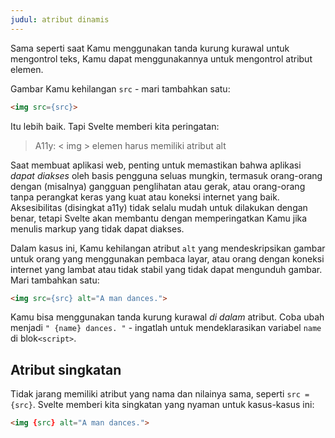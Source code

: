 ```yaml
---
judul: atribut dinamis
---
```


Sama seperti saat Kamu menggunakan tanda kurung kurawal untuk mengontrol teks, Kamu dapat menggunakannya untuk mengontrol atribut elemen.

Gambar Kamu kehilangan `src` - mari tambahkan satu:

```html
<img src={src}>
```

Itu lebih baik. Tapi Svelte memberi kita peringatan:

> A11y: &lt; img &gt; elemen harus memiliki atribut alt

Saat membuat aplikasi web, penting untuk memastikan bahwa aplikasi *dapat diakses* oleh basis pengguna seluas mungkin, termasuk orang-orang dengan (misalnya) gangguan penglihatan atau gerak, atau orang-orang tanpa perangkat keras yang kuat atau koneksi internet yang baik. Aksesibilitas (disingkat a11y) tidak selalu mudah untuk dilakukan dengan benar, tetapi Svelte akan membantu dengan memperingatkan Kamu jika menulis markup yang tidak dapat diakses.

Dalam kasus ini, Kamu kehilangan atribut `alt` yang mendeskripsikan gambar untuk orang yang menggunakan pembaca layar, atau orang dengan koneksi internet yang lambat atau tidak stabil yang tidak dapat mengunduh gambar. Mari tambahkan satu:

```html
<img src={src} alt="A man dances.">
```

Kamu bisa menggunakan tanda kurung kurawal *di dalam* atribut. Coba ubah menjadi `" {name} dances. "` - ingatlah untuk mendeklarasikan variabel `name` di blok` <script> `.


## Atribut singkatan

Tidak jarang memiliki atribut yang nama dan nilainya sama, seperti `src = {src}`. Svelte memberi kita singkatan yang nyaman untuk kasus-kasus ini:

```html
<img {src} alt="A man dances.">
```

